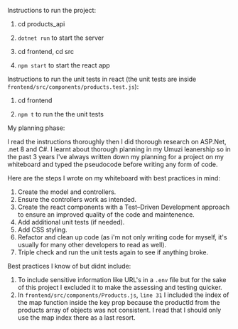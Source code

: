 Instructions to run the project:

1. cd products_api

2. `dotnet run` to start the server

3. cd frontend, cd src

4. `npm start` to start the react app

Instructions to run the unit tests in react (the unit tests are inside `frontend/src/components/products.test.js`):

1. cd frontend

2. `npm t` to run the the unit tests

My planning phase:

I read the instructions thoroughly then I did thorough research on ASP.Net, .net 8 and C#. I learnt about thorough planning in my Umuzi leanership so in the past 3 years I've always written down my planning for a project on my whiteboard and typed the pseudocode before writing any form of code. 

Here are the steps I wrote on my whiteboard with best practices in mind:
1. Create the model and controllers.
2. Ensure the controllers work as intended.
3. Create the react components with a Test–Driven Development approach to ensure an improved quality of the code and maintenence.
4. Add additional unit tests (if needed).
5. Add CSS styling.
6. Refactor and clean up code (as i'm not only writing code for myself, it's usually for many other developers to read as well).
7. Triple check and run the unit tests again to see if anything broke.

Best practices I know of but didnt include:
1. To include sensitive information like URL's in a `.env` file but for the sake of this project I excluded it to make the assessing and testing quicker.
2. In `frontend/src/components/Products.js`, `line 31` I included the index of the map function inside the key prop because the productId from the products array of objects was not consistent. I read that I should only use the map index there as a last resort.
